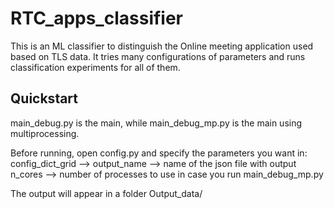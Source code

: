 # RTC_apps_classifier
This is an ML classifier to distinguish the Online meeting application used based on TLS data. It tries many configurations of parameters and runs classification experiments for all of them.

## Quickstart
main_debug.py is the main, while main_debug_mp.py is the main using multiprocessing.

Before running, open config.py and specify the parameters you want in:
config_dict_grid --> 
output_name --> name of the json file with output
n_cores --> number of processes to use in case you run main_debug_mp.py

The output will appear in a folder Output_data/
